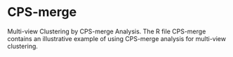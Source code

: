 # CPS-merge
Multi-view Clustering by CPS-merge Analysis. The R file CPS-merge contains an illustrative example of using CPS-merge analysis for multi-view clustering.
